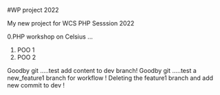#WP project 2022

My new project for WCS
PHP Sesssion 2022

0.PHP workshop on Celsius ...
1. POO 1
2. POO 2


Goodby git .....test add content to dev branch!
Goodby git .....test a new_feature1 branch for workflow !
Deleting the feature1 branch and add new commit to dev !